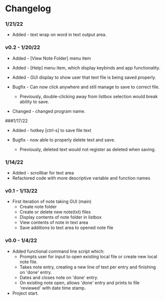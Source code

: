 # Changelog

### 1/21/22
* Added - text wrap on word in text output area.

### v0.2 - 1/20/22
* Added - [View Note Folder] menu item
* Added - [Help] menu item, which display keybinds and app functionality.
* Added - GUI display to show user that text file is being saved properly.


* Bugfix - Can now click anywhere and still manage to save to correct file. 
  * Previously, double-clicking away from listbox selection would break ability to save.

* Changed - changed program name.

###1/17/22
* Added - hotkey [ctrl-s] to save file text


* Bugfix - now able to properly delete text and save. 
  * Previously, deleted text would not register as deleted when saving.

### 1/14/22
* Added - scrollbar for text area
* Refactored code with more descriptive variable and function names

### v0.1 - 1/13/22
* First iteration of note taking GUI (main)
  * Create note folder
  * Create or delete new note(txt) files
  * Display contents of note folder in listbox
  * View contents of note in text area
  * Save additions to text area to opened note file

### v0.0 - 1/4/22
* Added functional command line script which: 
    * Prompts user for input to open existing local file or create new local note file.
    * Takes note entry, creating a new line of text per entry and finishing on 'done' entry.
    * Dates and closes note on 'done' entry.
    * On existing note open, allows 'done' entry and prints to file 'reviewed' with date time stamp.
* Project start. 
